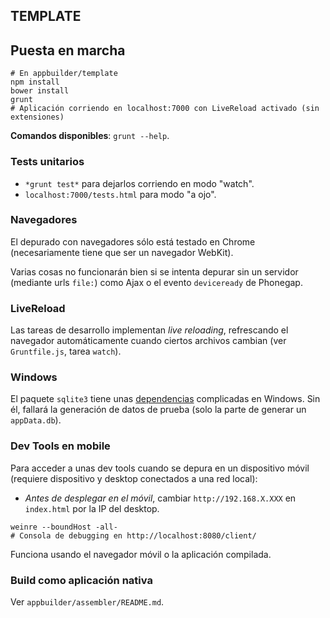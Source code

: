 TEMPLATE
--------
## Puesta en marcha
```shell
# En appbuilder/template
npm install
bower install
grunt
# Aplicación corriendo en localhost:7000 con LiveReload activado (sin extensiones)
```

**Comandos disponibles**: `grunt --help`.

### Tests unitarios

* `*grunt test*` para dejarlos corriendo en modo "watch".
* `localhost:7000/tests.html` para modo "a ojo".

### Navegadores
El depurado con navegadores sólo está testado en Chrome (necesariamente tiene que ser un navegador WebKit).

Varias cosas no funcionarán bien si se intenta depurar sin un servidor (mediante urls `file:`) como Ajax o el evento `deviceready` de Phonegap.

### LiveReload
Las tareas de desarrollo implementan *live reloading*, refrescando el navegador automáticamente cuando ciertos archivos cambian (ver `Gruntfile.js`, tarea `watch`).

### Windows
El paquete `sqlite3` tiene unas [dependencias](https://github.com/TooTallNate/node-gyp#installation) complicadas en Windows. Sin él, fallará la generación de datos de prueba (solo la parte de generar un `appData.db`).

### Dev Tools en mobile
Para acceder a unas dev tools cuando se depura en un dispositivo móvil (requiere dispositivo y desktop conectados a una red local):
* *Antes de desplegar en el móvil*, cambiar `http://192.168.X.XXX` en `index.html` por la IP del desktop.

```shell
weinre --boundHost -all-
# Consola de debugging en http://localhost:8080/client/
```

Funciona usando el navegador móvil o la aplicación compilada.

### Build como aplicación nativa
Ver `appbuilder/assembler/README.md`.